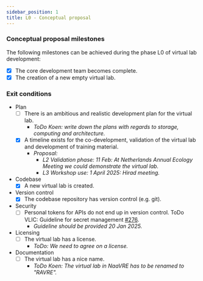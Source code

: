 ```yaml
---
sidebar_position: 1
title: L0 - Conceptual proposal
---
```

### Conceptual proposal milestones
The following milestones can be achieved during the phase L0 of virtual lab development:

- [X] The core development team becomes complete.
- [X] The creation of a new empty virtual lab.

### Exit conditions
* Plan
  - [ ] There is an ambitious and realistic development plan for the virtual lab.
    - *ToDo Koen: write down the plans with regards to storage, computing and architecture.*
  - [X] A timeline exists for the co-development, validation of the virtual lab and development of training material.
    - *Proposal:*
      - *L2 Validation phase: 11 Feb: At Netherlands Annual Ecology Meeting we could demonstrate the virtual lab.*
      - *L3 Workshop use: 1 April 2025: Hirad meeting.*
* Codebase
  - [X] A new virtual lab is created.
* Version control
  - [X] The codebase repository has version control (e.g. git).
* Security
  - [ ] Personal tokens for APIs do not end up in version control. ToDo VLIC: Guideline for secret management [#276](https://github.com/QCDIS/projects_overview/issues/276).
    - *Guideline should be provided 20 Jan 2025.* 
* Licensing
  - [ ] The virtual lab has a license.
    - *ToDo: We need to agree on a license.*
* Documentation
  - [ ] The virtual lab has a nice name.
    - *ToDo Koen: The virtual lab in NaaVRE has to be renamed to "RAVRE".*